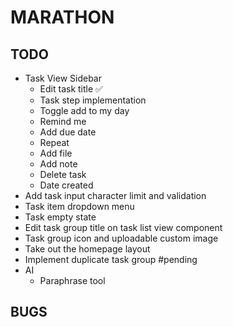 # MARATHON

## TODO
-   Task View Sidebar
    -   Edit task title ✅
    -   Task step implementation
    -   Toggle add to my day
    -   Remind me
    -   Add due date
    -   Repeat
    -   Add file
    -   Add note
    -   Delete task
    -   Date created
-   Add task input character limit and validation
-   Task item dropdown menu
-   Task empty state
-   Edit task group title on task list view component
-   Task group icon and uploadable custom image
-   Take out the homepage layout
-   Implement duplicate task group #pending
-   AI
    -   Paraphrase tool

## BUGS
